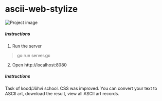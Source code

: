 # ascii-web-stylize

![Project image](https://i.ibb.co/1QzMSZ3/image-2023-02-26-16-16-22.png)

##### Instructions
1. Run the server
> go run server.go
2. Open http://localhost:8080

##### Instructions
Task of kood/Jõhvi school. CSS was improved.
You can convert your text to ASCII art, download the result, view all ASCII art records.